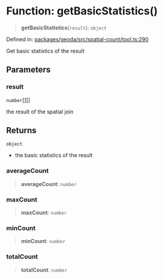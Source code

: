 # Function: getBasicStatistics()

> **getBasicStatistics**(`result`): `object`

Defined in: [packages/geoda/src/spatial-count/tool.ts:290](https://github.com/GeoDaCenter/openassistant/blob/a9f2271d1019f6c25c10dd4b3bdb64fcf16999b2/packages/geoda/src/spatial-count/tool.ts#L290)

Get basic statistics of the result

## Parameters

### result

`number`[][]

the result of the spatial join

## Returns

`object`

- the basic statistics of the result

### averageCount

> **averageCount**: `number`

### maxCount

> **maxCount**: `number`

### minCount

> **minCount**: `number`

### totalCount

> **totalCount**: `number`
